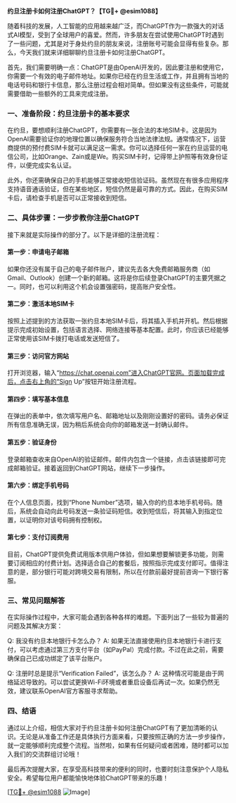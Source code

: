 **约旦注册卡如何注册ChatGPT？【TG💪+ @esim1088】**

随着科技的发展，人工智能的应用越来越广泛，而ChatGPT作为一款强大的对话式AI模型，受到了全球用户的喜爱。然而，许多朋友在尝试使用ChatGPT时遇到了一些问题，尤其是对于身处约旦的朋友来说，注册账号可能会显得有些复杂。那么，今天我们就来详细聊聊约旦注册卡如何注册ChatGPT。

首先，我们需要明确一点：ChatGPT是由OpenAI开发的，因此要注册和使用它，你需要一个有效的电子邮件地址。如果你已经在约旦生活或工作，并且拥有当地的电话号码和银行卡信息，那么注册过程会相对简单。但如果没有这些条件，可能就需要借助一些额外的工具来完成注册。

### 一、准备阶段：约旦注册卡的基本要求

在约旦，要想顺利注册ChatGPT，你需要有一张合法的本地SIM卡。这是因为OpenAI需要验证你的地理位置以确保服务符合当地法律法规。通常情况下，运营商提供的预付费SIM卡就可以满足这一需求。你可以选择任何一家在约旦运营的电信公司，比如Orange、Zain或是We。购买SIM卡时，记得带上护照等有效身份证件，以便完成实名认证。

此外，你还需确保自己的手机能够正常接收短信验证码。虽然现在有很多应用程序支持语音通话验证，但在某些地区，短信仍然是最可靠的方式。因此，在购买SIM卡后，请检查手机是否可以正常接收到短信。

### 二、具体步骤：一步步教你注册ChatGPT

接下来就是实际操作的部分了。以下是详细的注册流程：

#### 第一步：申请电子邮箱
如果你还没有属于自己的电子邮件账户，建议先去各大免费邮箱服务商（如Gmail、Outlook）创建一个新的邮箱。这将是你后续登录ChatGPT的主要凭据之一。同时，也可以利用这个机会设置强密码，提高账户安全性。

#### 第二步：激活本地SIM卡
按照上述提到的方法获取一张约旦本地SIM卡后，将其插入手机并开机。然后根据提示完成初始设置，包括语言选择、网络连接等基本配置。此时，你应该已经能够正常使用该SIM卡拨打电话或发送短信了。

#### 第三步：访问官方网站
打开浏览器，输入“https://chat.openai.com”进入ChatGPT官网。页面加载完成后，点击右上角的“Sign Up”按钮开始注册流程。

#### 第四步：填写基本信息
在弹出的表单中，依次填写用户名、邮箱地址以及刚刚设置好的密码。请务必保证所有信息准确无误，因为稍后系统会向你的邮箱发送一封确认邮件。

#### 第五步：验证身份
登录邮箱查收来自OpenAI的验证邮件。邮件内包含一个链接，点击该链接即可完成邮箱验证。接着返回到ChatGPT网站，继续下一步操作。

#### 第六步：绑定手机号码
在个人信息页面，找到“Phone Number”选项，输入你的约旦本地手机号码。随后，系统会自动向此号码发送一条验证码短信。收到短信后，将其输入到指定位置，以证明你对该号码拥有控制权。

#### 第七步：支付订阅费用
目前，ChatGPT提供免费试用版本供用户体验，但如果想要解锁更多功能，则需要订阅相应的付费计划。选择适合自己的套餐后，按照指示完成支付即可。值得注意的是，部分银行可能对跨境交易有限制，所以在付款前最好提前咨询一下银行客服。

### 三、常见问题解答

在实际操作过程中，大家可能会遇到各种各样的难题。下面列出了一些较为普遍的问题及其解决方案：

Q: 我没有约旦本地银行卡怎么办？
A: 如果无法直接使用约旦本地银行卡进行支付，可以考虑通过第三方支付平台（如PayPal）完成付款。不过在此之前，需要确保自己已成功绑定了该平台账户。

Q: 注册时总是提示“Verification Failed”，该怎么办？
A: 这种情况可能是由于网络延迟导致的。可以尝试更换Wi-Fi环境或者重启设备后再试一次。如果仍然无效，建议联系OpenAI官方客服寻求帮助。

### 四、结语

通过以上介绍，相信大家对于约旦注册卡如何注册ChatGPT有了更加清晰的认识。无论是从准备工作还是具体执行方面来看，只要按照正确的方法一步步操作，就一定能够顺利完成整个流程。当然啦，如果有任何疑问或者困难，随时都可以加入我们的交流群组讨论哦！

最后再次提醒大家，在享受高科技带来的便利的同时，也要时刻注意保护个人隐私安全。希望每位用户都能愉快地体验ChatGPT带来的乐趣！

[[TG💪+ @esim1088](https://t.me/s/esim1088) ![Image](https://i.postimg.cc/4NQfJmqS/Snipaste-2025-05-13-00-14-12.png)]